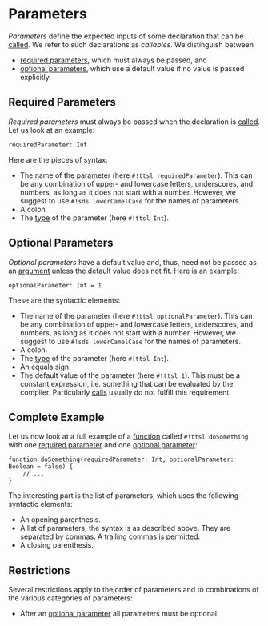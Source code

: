 # Parameters

_Parameters_ define the expected inputs of some declaration that can be [called][calls]. We refer to such declarations as _callables_. We distinguish between

- [required parameters](#required-parameters), which must always be passed, and
- [optional parameters](#optional-parameters), which use a default value if no value is passed explicitly.

## Required Parameters

_Required parameters_ must always be passed when the declaration is [called][calls]. Let us look at an example:

```ttsl
requiredParameter: Int
```

Here are the pieces of syntax:

- The name of the parameter (here `#!ttsl requiredParameter`). This can be any combination of upper- and lowercase letters, underscores, and numbers, as long as it does not start with a number. However, we suggest to use `#!sds lowerCamelCase` for the names of parameters.
- A colon.
- The [type][types] of the parameter (here `#!ttsl Int`).

## Optional Parameters

_Optional parameters_ have a default value and, thus, need not be passed as an [argument][calls] unless the default value does not fit. Here is an example:

```ttsl
optionalParameter: Int = 1
```

These are the syntactic elements:

- The name of the parameter (here `#!ttsl optionalParameter`). This can be any combination of upper- and lowercase letters, underscores, and numbers, as long as it does not start with a number. However, we suggest to use `#!sds lowerCamelCase` for the names of parameters.
- A colon.
- The [type][types] of the parameter (here `#!ttsl Int`).
- An equals sign.
- The default value of the parameter (here `#!ttsl 1`). This must be a constant expression, i.e. something that can be evaluated by the compiler. Particularly [calls][calls] usually do not fulfill this requirement.

## Complete Example

Let us now look at a full example of a [function][functions] called `#!ttsl doSomething` with one [required parameter](#required-parameters) and one [optional parameter](#optional-parameters):

```ttsl
function doSomething(requiredParameter: Int, optionalParameter: Boolean = false) {
    // ...
}
```

The interesting part is the list of parameters, which uses the following syntactic elements:

- An opening parenthesis.
- A list of parameters, the syntax is as described above. They are separated by commas. A trailing commas is permitted.
- A closing parenthesis.

## Restrictions

Several restrictions apply to the order of parameters and to combinations of the various categories of parameters:

- After an [optional parameter](#optional-parameters) all parameters must be optional.


[calls]: expressions.md#calls
[types]: types.md
[functions]: functions.md
